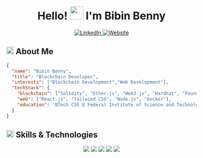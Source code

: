 <div align="center">

  <h1>Hello! <img src="https://media.giphy.com/media/hvRJCLFzcasrR4ia7z/giphy.gif" width="35px" height="35px"> I'm Bibin Benny</h1>
  
  <a href="https://www.linkedin.com/in/bibinbennypeter/">
    <img src="https://img.shields.io/badge/LinkedIn-%230A66C2.svg?style=for-the-badge&logo=linkedin&logoColor=white" alt="LinkedIn">
  </a>
  <a href="https://bibinbennypeter.github.io">
    <img src="https://img.shields.io/badge/Website-%23171717.svg?style=for-the-badge&logo=google-chrome&logoColor=white" alt="Website">
  </a>
</div>


<h2 align="left">
  <img src="https://media2.giphy.com/media/QssGEmpkyEOhBCb7e1/giphy.gif?cid=ecf05e47a0n3gi1bfqntqmob8g9aid1oyj2wr3ds3mg700bl&rid=giphy.gif" width="20px" height="20px"> 
  About Me 
</h2>

```json
{
  "name": "Bibin Benny",
  "title": "Blockchain Developer",
  "interests": ["Blockchain Development","Web Development"],
  "techStack": {
    "blockchain": ["Solidity", "Ether.js", "Web3.js", "Hardhat", "Foundry", "IPFS"],
    "web": ["React.js", "Tailwind CSS", "Node.js", "Docker"],
    "education": "BTech CSE @ Federal Institute of Science and Technology"
  }
}

```

<h2 align="left">
  <img src="https://media2.giphy.com/media/QssGEmpkyEOhBCb7e1/giphy.gif?cid=ecf05e47a0n3gi1bfqntqmob8g9aid1oyj2wr3ds3mg700bl&rid=giphy.gif" width="20px" height="20px">
  Skills & Technologies
</h2>

<div align="center">
  <img src="https://skillicons.dev/icons?i=js,ts,solidity,python" />
  <img src="https://skillicons.dev/icons?i=react,tailwind,html,css,scss,nodejs,express,ipfs" />
  <img src="https://skillicons.dev/icons?i=docker,git,github,gitlab" />
  <img src="https://skillicons.dev/icons?i=linux,vim,lua" />
  <img src="https://skillicons.dev/icons?i=postgresql,mysql,mongodb" />
</div>
